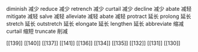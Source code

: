 




diminish 减少
reduce 减少
retrench 减少
curtail 减少
decline 减少
abate 减轻
mitigate 减轻
salve 减轻
alleviate 减轻
abate 减轻
protract 延长
prolong 延长
stretch 延长
outstretch 延长
elongate 延长
lengthen 延长
abbreviate 缩减
curtail 缩短
truncate 削减

[[139]]
[[140]]
[[137]]
[[141]]
[[136]]
[[134]]
[[135]]
[[132]]
[[131]]
[[130]]